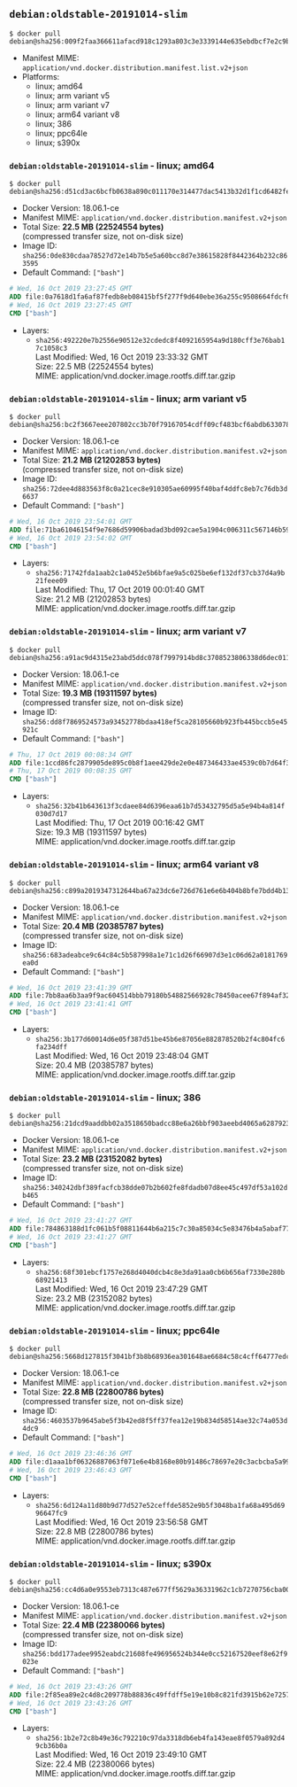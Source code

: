 ## `debian:oldstable-20191014-slim`

```console
$ docker pull debian@sha256:009f2faa366611afacd918c1293a803c3e3339144e635ebdbcf7e2c9bb521cf7
```

-	Manifest MIME: `application/vnd.docker.distribution.manifest.list.v2+json`
-	Platforms:
	-	linux; amd64
	-	linux; arm variant v5
	-	linux; arm variant v7
	-	linux; arm64 variant v8
	-	linux; 386
	-	linux; ppc64le
	-	linux; s390x

### `debian:oldstable-20191014-slim` - linux; amd64

```console
$ docker pull debian@sha256:d51cd3ac6bcfb0638a890c011170e314477dac5413b32d1f1cd6482fe890cb65
```

-	Docker Version: 18.06.1-ce
-	Manifest MIME: `application/vnd.docker.distribution.manifest.v2+json`
-	Total Size: **22.5 MB (22524554 bytes)**  
	(compressed transfer size, not on-disk size)
-	Image ID: `sha256:0de830cdaa78527d72e14b7b5e5a60bcc8d7e38615828f8442364b232c863595`
-	Default Command: `["bash"]`

```dockerfile
# Wed, 16 Oct 2019 23:27:45 GMT
ADD file:0a7618d1fa6af87fedb8eb08415bf5f277f9d640ebe36a255c9508664fdcf6fa in / 
# Wed, 16 Oct 2019 23:27:45 GMT
CMD ["bash"]
```

-	Layers:
	-	`sha256:492220e7b2556e90512e32cdedc8f4092165954a9d180cff3e76bab17c1058c3`  
		Last Modified: Wed, 16 Oct 2019 23:33:32 GMT  
		Size: 22.5 MB (22524554 bytes)  
		MIME: application/vnd.docker.image.rootfs.diff.tar.gzip

### `debian:oldstable-20191014-slim` - linux; arm variant v5

```console
$ docker pull debian@sha256:bc2f3667eee207802cc3b70f79167054cdff09cf483bcf6abdb6330786818709
```

-	Docker Version: 18.06.1-ce
-	Manifest MIME: `application/vnd.docker.distribution.manifest.v2+json`
-	Total Size: **21.2 MB (21202853 bytes)**  
	(compressed transfer size, not on-disk size)
-	Image ID: `sha256:72dee4d883563f8c0a21cec8e910305ae60995f40baf4ddfc8eb7c76db3d6637`
-	Default Command: `["bash"]`

```dockerfile
# Wed, 16 Oct 2019 23:54:01 GMT
ADD file:71ba61046154f9e7686d59906badad3bd092cae5a1904c006311c567146b590e in / 
# Wed, 16 Oct 2019 23:54:02 GMT
CMD ["bash"]
```

-	Layers:
	-	`sha256:71742fda1aab2c1a0452e5b6bfae9a5c025be6ef132df37cb37d4a9b21feee09`  
		Last Modified: Thu, 17 Oct 2019 00:01:40 GMT  
		Size: 21.2 MB (21202853 bytes)  
		MIME: application/vnd.docker.image.rootfs.diff.tar.gzip

### `debian:oldstable-20191014-slim` - linux; arm variant v7

```console
$ docker pull debian@sha256:a91ac9d4315e23abd5ddc078f7997914bd8c3708523806338d6dec011e8e276f
```

-	Docker Version: 18.06.1-ce
-	Manifest MIME: `application/vnd.docker.distribution.manifest.v2+json`
-	Total Size: **19.3 MB (19311597 bytes)**  
	(compressed transfer size, not on-disk size)
-	Image ID: `sha256:dd8f7869524573a93452778bdaa418ef5ca28105660b923fb445bccb5e45921c`
-	Default Command: `["bash"]`

```dockerfile
# Thu, 17 Oct 2019 00:08:34 GMT
ADD file:1ccd86fc2879905de895c0b8f1aee429de2e0e487346433ae4539c0b7d64f3e8 in / 
# Thu, 17 Oct 2019 00:08:35 GMT
CMD ["bash"]
```

-	Layers:
	-	`sha256:32b41b643613f3cdaee84d6396eaa61b7d53432795d5a5e94b4a814f030d7d17`  
		Last Modified: Thu, 17 Oct 2019 00:16:42 GMT  
		Size: 19.3 MB (19311597 bytes)  
		MIME: application/vnd.docker.image.rootfs.diff.tar.gzip

### `debian:oldstable-20191014-slim` - linux; arm64 variant v8

```console
$ docker pull debian@sha256:c899a2019347312644ba67a23dc6e726d761e6e6b404b8bfe7bdd4b131320635
```

-	Docker Version: 18.06.1-ce
-	Manifest MIME: `application/vnd.docker.distribution.manifest.v2+json`
-	Total Size: **20.4 MB (20385787 bytes)**  
	(compressed transfer size, not on-disk size)
-	Image ID: `sha256:683adeabce9c64c84c5b587998a1e71c1d26f66907d3e1c06d62a0181769ea0d`
-	Default Command: `["bash"]`

```dockerfile
# Wed, 16 Oct 2019 23:41:39 GMT
ADD file:7bb8aa6b3aa9f9ac604514bbb79180b54882566928c78450acee67f894af32b1 in / 
# Wed, 16 Oct 2019 23:41:41 GMT
CMD ["bash"]
```

-	Layers:
	-	`sha256:3b177d60014d6e05f387d51be45b6e87056e882878520b2f4c804fc6fa234dff`  
		Last Modified: Wed, 16 Oct 2019 23:48:04 GMT  
		Size: 20.4 MB (20385787 bytes)  
		MIME: application/vnd.docker.image.rootfs.diff.tar.gzip

### `debian:oldstable-20191014-slim` - linux; 386

```console
$ docker pull debian@sha256:21dcd9aaddbb02a3518650badcc88e6a26bbf903aeebd4065a62879233116cd0
```

-	Docker Version: 18.06.1-ce
-	Manifest MIME: `application/vnd.docker.distribution.manifest.v2+json`
-	Total Size: **23.2 MB (23152082 bytes)**  
	(compressed transfer size, not on-disk size)
-	Image ID: `sha256:340242dbf389facfcb38dde07b2b602fe8fdadb07d8ee45c497df53a102db465`
-	Default Command: `["bash"]`

```dockerfile
# Wed, 16 Oct 2019 23:41:27 GMT
ADD file:784863188d1fc061b5f08811644b6a215c7c30a85034c5e83476b4a5abaf77ad in / 
# Wed, 16 Oct 2019 23:41:27 GMT
CMD ["bash"]
```

-	Layers:
	-	`sha256:68f301ebcf1757e268d4040dcb4c8e3da91aa0cb6b656af7330e280b68921413`  
		Last Modified: Wed, 16 Oct 2019 23:47:29 GMT  
		Size: 23.2 MB (23152082 bytes)  
		MIME: application/vnd.docker.image.rootfs.diff.tar.gzip

### `debian:oldstable-20191014-slim` - linux; ppc64le

```console
$ docker pull debian@sha256:5668d127815f3041bf3b8b68936ea301648ae6684c58c4cff64777edcec4e9e9
```

-	Docker Version: 18.06.1-ce
-	Manifest MIME: `application/vnd.docker.distribution.manifest.v2+json`
-	Total Size: **22.8 MB (22800786 bytes)**  
	(compressed transfer size, not on-disk size)
-	Image ID: `sha256:4603537b9645abe5f3b42ed8f5ff37fea12e19b834d58514ae32c74a053d4dc9`
-	Default Command: `["bash"]`

```dockerfile
# Wed, 16 Oct 2019 23:46:36 GMT
ADD file:d1aaa1bf06326887063f071e6e4b8168e80b91486c78697e20c3acbcba5a9944 in / 
# Wed, 16 Oct 2019 23:46:43 GMT
CMD ["bash"]
```

-	Layers:
	-	`sha256:6d124a11d80b9d77d527e52ceffde5852e9b5f3048ba1fa68a495d6996647fc9`  
		Last Modified: Wed, 16 Oct 2019 23:56:58 GMT  
		Size: 22.8 MB (22800786 bytes)  
		MIME: application/vnd.docker.image.rootfs.diff.tar.gzip

### `debian:oldstable-20191014-slim` - linux; s390x

```console
$ docker pull debian@sha256:cc4d6a0e9553eb7313c487e677ff5629a36331962c1cb7270756cba00042c9a1
```

-	Docker Version: 18.06.1-ce
-	Manifest MIME: `application/vnd.docker.distribution.manifest.v2+json`
-	Total Size: **22.4 MB (22380066 bytes)**  
	(compressed transfer size, not on-disk size)
-	Image ID: `sha256:bdd177adee9952eabdc21608fe496956524b344e0cc52167520eef8e62f9023e`
-	Default Command: `["bash"]`

```dockerfile
# Wed, 16 Oct 2019 23:43:26 GMT
ADD file:2f85ea89e2c4d8c209778b88836c49ffdff5e19e10b8c821fd3915b62e7257d1 in / 
# Wed, 16 Oct 2019 23:43:26 GMT
CMD ["bash"]
```

-	Layers:
	-	`sha256:1b2e72c8b49e36c792210c97da3318db6eb4fa143eae8f0579a892d49cb36b0a`  
		Last Modified: Wed, 16 Oct 2019 23:49:10 GMT  
		Size: 22.4 MB (22380066 bytes)  
		MIME: application/vnd.docker.image.rootfs.diff.tar.gzip
